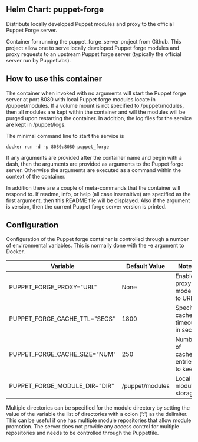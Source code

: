 Helm Chart: puppet-forge
-----------------------
Distribute locally developed Puppet modules and proxy to the official Puppet Forge server.

Container for running the puppet_forge_server project from Github. This
project allow one to serve locally developed Puppet forge modules and
proxy requests to an upstream Puppet forge server (typically the official
server run by Puppetlabs).

How to use this container
-------------------------
The container when invoked with no arguments will start the Puppet forge
server at port 8080 with local Puppet forge modules locate in /puppet/modules.
If a volume mount is not specified to /puppet/modules, then all modules are
kept within the container and will the modules will be purged upon restarting
the container. In addition, the log files for the service are kept in
/puppet/logs.

The minimal command line to start the service is
````
docker run -d -p 8080:8080 puppet_forge
````

If any arguments are provided after the container name and begin with a dash,
then the arguments are provided as arguments to the Puppet forge server.
Otherwise the arguments are executed as a command within the context of the
container.

In addition there are a couple of meta-commands that the container will
respond to. If readme, info, or help (all case insensitive) are specified
as the first argument, then this README file will be displayed. Also if
the argument is version, then the current Puppet forge server version is
printed.

Configuration
-------------
Configuration of the Puppet forge container is controlled through a number
of environmental variables. This is normally done with the -e argument to
Docker.

Variable                      | Default Value | Notes
------------------------------|---------------|--------------------------------
PUPPET_FORGE_PROXY="URL"      | None          | Enable proxy mode to URL
PUPPET_FORGE_CACHE_TTL="SECS" | 1800          | Specify cache timeout in secs
PUPPET_FORGE_CACHE_SIZE="NUM" | 250           | Number of cache entries to keep
PUPPET_FORGE_MODULE_DIR="DIR" | /puppet/modules | Local module storage

Multiple directories can be specified for the module directory by setting the
value of the variable the list of directories with a colon (':') as the
delimiter. This can be useful if one has multiple module repositories that
allow module promotion. The server does not provide any access control for
multiple repositories and needs to be controlled through the Puppetfile.

